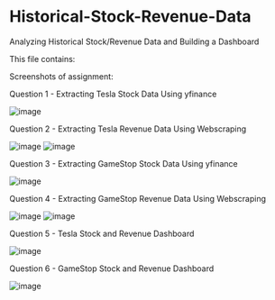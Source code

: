 # Historical-Stock-Revenue-Data
Analyzing Historical Stock/Revenue Data and Building a Dashboard

This file contains:

Screenshots of assignment:

Question 1 - Extracting Tesla Stock Data Using yfinance

![image](https://user-images.githubusercontent.com/128512405/232255004-f8c6392d-65bb-40bb-b246-386aba98e84b.png)

Question 2 - Extracting Tesla Revenue Data Using Webscraping

![image](https://user-images.githubusercontent.com/128512405/232255487-d4d969e8-6511-47ab-84ca-a3db2b61f511.png)
![image](https://user-images.githubusercontent.com/128512405/232255509-2c21655e-ef43-4d15-9c66-839420f6ee26.png)

Question 3 - Extracting GameStop Stock Data Using yfinance

![image](https://user-images.githubusercontent.com/128512405/232255567-7037234f-33ec-4a20-983f-f8cc56acd53e.png)

Question 4 - Extracting GameStop Revenue Data Using Webscraping

![image](https://user-images.githubusercontent.com/128512405/232255821-a43129f9-694a-455a-a910-ac289a0d0519.png)
![image](https://user-images.githubusercontent.com/128512405/232255834-5a39b9d5-7cea-4f9b-afba-d2d3f9ef82de.png)

Question 5 - Tesla Stock and Revenue Dashboard

![image](https://user-images.githubusercontent.com/128512405/232256188-993fc2f7-d171-4ad0-b109-65936d7c9b5c.png)


Question 6 - GameStop Stock and Revenue Dashboard

![image](https://user-images.githubusercontent.com/128512405/232255871-3ea1cccd-cee8-4bd3-a9ca-389c368c7869.png)





